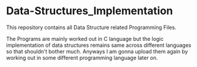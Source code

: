# Data-Structures_Implementation
This repository contains all Data Structure related Programming Files.

The Programs are mainly worked out in C language but the logic implementation of data structures remains same across different languages so that shouldn't bother much. Anyways I am gonna upload them again by working out in some different programming language later on.
